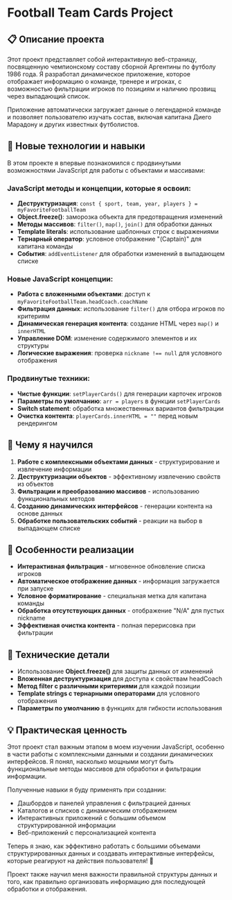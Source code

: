 # Football Team Cards Project

## 📋 Описание проекта

Этот проект представляет собой интерактивную веб-страницу, посвященную чемпионскому составу сборной Аргентины по футболу 1986 года. Я разработал динамическое приложение, которое отображает информацию о команде, тренере и игроках, с возможностью фильтрации игроков по позициям и наличию прозвищ через выпадающий список.

Приложение автоматически загружает данные о легендарной команде и позволяет пользователю изучать состав, включая капитана Диего Марадону и других известных футболистов.

## 🔧 Новые технологии и навыки

В этом проекте я впервые познакомился с продвинутыми возможностями JavaScript для работы с объектами и массивами:

### **JavaScript методы и концепции, которые я освоил:**
- **Деструктуризация**: `const { sport, team, year, players } = myFavoriteFootballTeam`
- **Object.freeze()**: заморозка объекта для предотвращения изменений
- **Методы массивов**: `filter()`, `map()`, `join()` для обработки данных
- **Template literals**: использование шаблонных строк с выражениями
- **Тернарный оператор**: условное отображение "(Captain)" для капитана команды
- **События**: `addEventListener` для обработки изменений в выпадающем списке

### **Новые JavaScript концепции:**
- **Работа с вложенными объектами**: доступ к `myFavoriteFootballTeam.headCoach.coachName`
- **Фильтрация данных**: использование `filter()` для отбора игроков по критериям
- **Динамическая генерация контента**: создание HTML через `map()` и `innerHTML`
- **Управление DOM**: изменение содержимого элементов и их структуры
- **Логические выражения**: проверка `nickname !== null` для условного отображения

### **Продвинутые техники:**
- **Чистые функции**: `setPlayerCards()` для генерации карточек игроков
- **Параметры по умолчанию**: `arr = players` в функции `setPlayerCards`
- **Switch statement**: обработка множественных вариантов фильтрации
- **Очистка контента**: `playerCards.innerHTML = ""` перед новым рендерингом

## 🎯 Чему я научился

1. **Работе с комплексными объектами данных** - структурирование и извлечение информации
2. **Деструктуризации объектов** - эффективному извлечению свойств из объектов
3. **Фильтрации и преобразованию массивов** - использованию функциональных методов
4. **Созданию динамических интерфейсов** - генерации контента на основе данных
5. **Обработке пользовательских событий** - реакции на выбор в выпадающем списке

## 🚀 Особенности реализации

- **Интерактивная фильтрация** - мгновенное обновление списка игроков
- **Автоматическое отображение данных** - информация загружается при запуске
- **Условное форматирование** - специальная метка для капитана команды
- **Обработка отсутствующих данных** - отображение "N/A" для пустых nickname
- **Эффективная очистка контента** - полная перерисовка при фильтрации

## 📱 Технические детали

- Использование **Object.freeze()** для защиты данных от изменений
- **Вложенная деструктуризация** для доступа к свойствам headCoach
- **Метод filter с различными критериями** для каждой позиции
- **Template strings с тернарными операторами** для условного отображения
- **Параметры по умолчанию** в функциях для гибкости использования


## 💡 Практическая ценность

Этот проект стал важным этапом в моем изучении JavaScript, особенно в части работы с комплексными данными и создании динамических интерфейсов. Я понял, насколько мощными могут быть функциональные методы массивов для обработки и фильтрации информации.

Полученные навыки я буду применять при создании:
- Дашбордов и панелей управления с фильтрацией данных
- Каталогов и списков с динамическим отображением
- Интерактивных приложений с большим объемом структурированной информации
- Веб-приложений с персонализацией контента

Теперь я знаю, как эффективно работать с большими объемами структурированных данных и создавать интерактивные интерфейсы, которые реагируют на действия пользователя! 🚀

Проект также научил меня важности правильной структуры данных и того, как правильно организовать информацию для последующей обработки и отображения.
